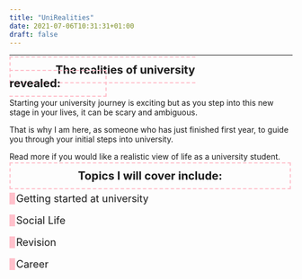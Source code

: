 ```yaml
---
title: "UniRealities"
date: 2021-07-06T10:31:31+01:00
draft: false
---
```

<style>
	.border-left{
		text-align:left;
        border-left:10px solid pink;
		 padding-left:2px

	  }
</style>




****

<h3 style ="border:pink; border-width:2px; border-style:dashed; display:inline; padding: 10px 80px ;font-size: 20px" >The realities of university revealed:</h3>


Starting your university journey is exciting but as you step into this new stage in your lives, it can be scary and ambiguous. 

That is why I am here, as someone who has just finished first year, to guide you through your initial steps into university.

Read more if you would like a realistic view of life as a university student. 

	
<h3 style ="border:pink; border-width:2px; border-style:dashed; display:inline; padding: 10px 120px;font-size: 20px" >Topics I will cover include:</h3>

<p class="border-left" style= "font-size: 18px">Getting started at university</p>

<p class="border-left" style= "font-size: 18px">Social Life</p> 

<p class="border-left" style= "font-size: 18px">Revision</p>

<p class="border-left" style= "font-size: 18px">Career</p>










